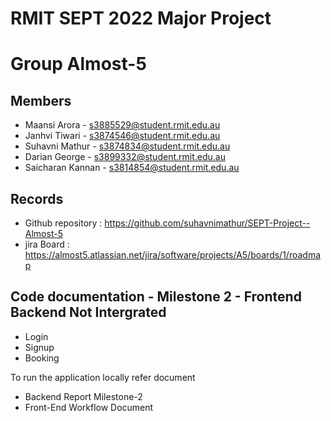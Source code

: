 # RMIT SEPT 2022 Major Project

# Group Almost-5

## Members
* Maansi Arora - s3885529@student.rmit.edu.au
* Janhvi Tiwari - s3874546@student.rmit.edu.au
* Suhavni Mathur - s3874834@student.rmit.edu.au
* Darian George - s3899332@student.rmit.edu.au
* Saicharan Kannan - s3814854@student.rmit.edu.au

## Records

* Github repository : https://github.com/suhavnimathur/SEPT-Project--Almost-5
* jira Board : https://almost5.atlassian.net/jira/software/projects/A5/boards/1/roadmap
	
## Code documentation - Milestone 2 - Frontend Backend Not Intergrated
* Login
* Signup
* Booking
  
To run the application locally refer document
* Backend Report Milestone-2
* Front-End Workflow Document
